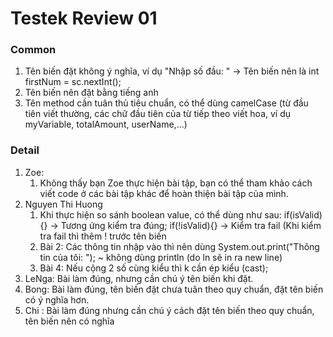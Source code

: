 # Testek Review 01

### Common
1. Tên biến đặt không ý nghĩa, ví dụ "Nhập số đầu: " -> Tên biến nên là int firstNum = sc.nextInt();
2. Tên biến nên đặt bằng tiếng anh 
3. Tên method cần tuân thủ tiêu chuẩn, có thể dùng camelCase (từ đầu tiên viết thường, các chữ đầu tiên của từ tiếp theo viết hoa, ví dụ myVariable, totalAmount, userName,...)

### Detail
1. Zoe:
   1. Không thấy bạn Zoe thực hiện bài tập, bạn có thể tham khảo cách viết code ở các bài tập khác để hoàn thiện bài tập của mình.
2. Nguyen Thi Huong
   1. Khi thực hiện so sánh boolean value, có thể dùng như sau: if(isValid) {} -> Tương ứng kiểm tra đúng; if(!isValid){} -> Kiểm tra fail (Khi kiểm tra fail thì thêm ! trước tên biến
   2. Bài 2: Các thông tin nhập vào thì nên dùng System.out.print("Thông tin của tôi: "); ~ không dùng println (do ln sẽ in ra new line)
   3. Bài 4: Nếu cộng 2 số cùng kiểu thì k cần ép kiểu (cast);
3. LeNga: Bài làm đúng, nhưng cần chú ý tên biến khi đặt.
4. Bong: Bài làm đúng, tên biến đặt chưa tuân theo quy chuẩn, đặt tên biến có ý nghĩa hơn.
5. Chi : Bài làm đúng  nhưng cần chú ý cách đặt tên biến theo quy chuẩn, tên biến nên có nghĩa 
